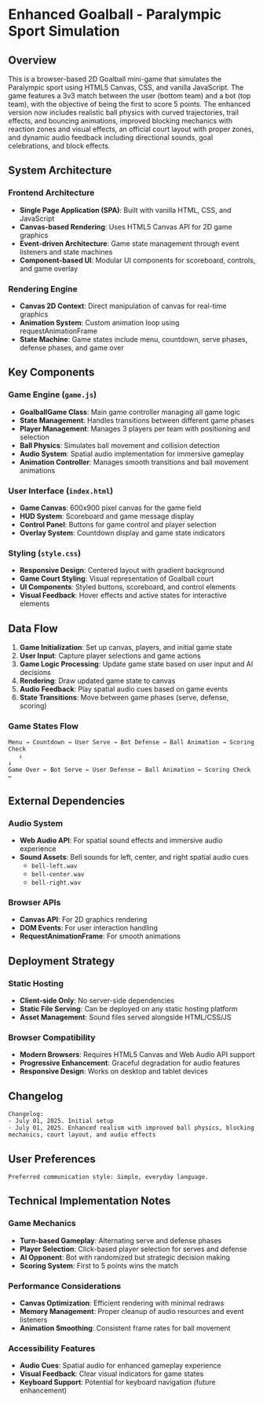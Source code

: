# Enhanced Goalball - Paralympic Sport Simulation

## Overview

This is a browser-based 2D Goalball mini-game that simulates the Paralympic sport using HTML5 Canvas, CSS, and vanilla JavaScript. The game features a 3v3 match between the user (bottom team) and a bot (top team), with the objective of being the first to score 5 points. The enhanced version now includes realistic ball physics with curved trajectories, trail effects, and bouncing animations, improved blocking mechanics with reaction zones and visual effects, an official court layout with proper zones, and dynamic audio feedback including directional sounds, goal celebrations, and block effects.

## System Architecture

### Frontend Architecture
- **Single Page Application (SPA)**: Built with vanilla HTML, CSS, and JavaScript
- **Canvas-based Rendering**: Uses HTML5 Canvas API for 2D game graphics
- **Event-driven Architecture**: Game state management through event listeners and state machines
- **Component-based UI**: Modular UI components for scoreboard, controls, and game overlay

### Rendering Engine
- **Canvas 2D Context**: Direct manipulation of canvas for real-time graphics
- **Animation System**: Custom animation loop using requestAnimationFrame
- **State Machine**: Game states include menu, countdown, serve phases, defense phases, and game over

## Key Components

### Game Engine (`game.js`)
- **GoalballGame Class**: Main game controller managing all game logic
- **State Management**: Handles transitions between different game phases
- **Player Management**: Manages 3 players per team with positioning and selection
- **Ball Physics**: Simulates ball movement and collision detection
- **Audio System**: Spatial audio implementation for immersive gameplay
- **Animation Controller**: Manages smooth transitions and ball movement animations

### User Interface (`index.html`)
- **Game Canvas**: 600x900 pixel canvas for the game field
- **HUD System**: Scoreboard and game message display
- **Control Panel**: Buttons for game control and player selection
- **Overlay System**: Countdown display and game state indicators

### Styling (`style.css`)
- **Responsive Design**: Centered layout with gradient background
- **Game Court Styling**: Visual representation of Goalball court
- **UI Components**: Styled buttons, scoreboard, and control elements
- **Visual Feedback**: Hover effects and active states for interactive elements

## Data Flow

1. **Game Initialization**: Set up canvas, players, and initial game state
2. **User Input**: Capture player selections and game actions
3. **Game Logic Processing**: Update game state based on user input and AI decisions
4. **Rendering**: Draw updated game state to canvas
5. **Audio Feedback**: Play spatial audio cues based on game events
6. **State Transitions**: Move between game phases (serve, defense, scoring)

### Game States Flow
```
Menu → Countdown → User Serve → Bot Defense → Ball Animation → Scoring Check
   ↓                                                                    ↓
Game Over ← Bot Serve ← User Defense ← Ball Animation ← Scoring Check ←
```

## External Dependencies

### Audio System
- **Web Audio API**: For spatial sound effects and immersive audio experience
- **Sound Assets**: Bell sounds for left, center, and right spatial audio cues
  - `bell-left.wav`
  - `bell-center.wav`
  - `bell-right.wav`

### Browser APIs
- **Canvas API**: For 2D graphics rendering
- **DOM Events**: For user interaction handling
- **RequestAnimationFrame**: For smooth animations

## Deployment Strategy

### Static Hosting
- **Client-side Only**: No server-side dependencies
- **Static File Serving**: Can be deployed on any static hosting platform
- **Asset Management**: Sound files served alongside HTML/CSS/JS

### Browser Compatibility
- **Modern Browsers**: Requires HTML5 Canvas and Web Audio API support
- **Progressive Enhancement**: Graceful degradation for audio features
- **Responsive Design**: Works on desktop and tablet devices

## Changelog

```
Changelog:
- July 01, 2025. Initial setup
- July 01, 2025. Enhanced realism with improved ball physics, blocking mechanics, court layout, and audio effects
```

## User Preferences

```
Preferred communication style: Simple, everyday language.
```

## Technical Implementation Notes

### Game Mechanics
- **Turn-based Gameplay**: Alternating serve and defense phases
- **Player Selection**: Click-based player selection for serves and defense
- **AI Opponent**: Bot with randomized but strategic decision making
- **Scoring System**: First to 5 points wins the match

### Performance Considerations
- **Canvas Optimization**: Efficient rendering with minimal redraws
- **Memory Management**: Proper cleanup of audio resources and event listeners
- **Animation Smoothing**: Consistent frame rates for ball movement

### Accessibility Features
- **Audio Cues**: Spatial audio for enhanced gameplay experience
- **Visual Feedback**: Clear visual indicators for game states
- **Keyboard Support**: Potential for keyboard navigation (future enhancement)
